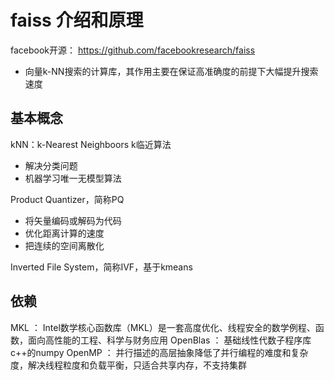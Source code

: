 
# faiss 介绍和原理
facebook开源：
  https://github.com/facebookresearch/faiss
- 向量k-NN搜索的计算库，其作用主要在保证高准确度的前提下大幅提升搜索速度

## 基本概念

kNN：k-Nearest Neighboors k临近算法
- 解决分类问题
- 机器学习唯一无模型算法

Product Quantizer，简称PQ
 - 将矢量编码或解码为代码
 - 优化距离计算的速度
 - 把连续的空间离散化
 
Inverted File System，简称IVF，基于kmeans


## 依赖

MKL ： Intel数学核心函数库（MKL）是一套高度优化、线程安全的数学例程、函数，面向高性能的工程、科学与财务应用
OpenBlas ： 基础线性代数子程序库 c++的numpy
OpenMP ： 并行描述的高层抽象降低了并行编程的难度和复杂度，解决线程粒度和负载平衡，只适合共享内存，不支持集群


